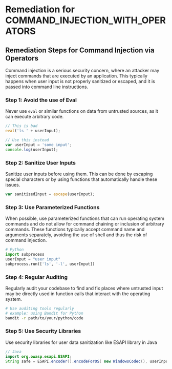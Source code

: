 # Remediation for COMMAND_INJECTION_WITH_OPERATORS

## Remediation Steps for Command Injection via Operators
Command injection is a serious security concern, where an attacker may inject commands that are executed by an application. This typically happens when user input is not properly sanitized or escaped, and it is passed into command line instructions.

### Step 1: Avoid the use of Eval
Never use `eval` or similar functions on data from untrusted sources, as it can execute arbitrary code.
```javascript
// This is bad
eval('ls ' + userInput); 

// Use this instead
var userInput = 'some input';
console.log(userInput);
```
### Step 2: Sanitize User Inputs
Sanitize user inputs before using them. This can be done by escaping special characters or by using functions that automatically handle these issues.
```javascript
var sanitizedInput = escape(userInput);
```
### Step 3: Use Parameterized Functions
When possible, use parameterized functions that can run operating system commands and do not allow for command chaining or inclusion of arbitrary commands. These functions typically accept command name and arguments separately, avoiding the use of shell and thus the risk of command injection.
```python
# Python
import subprocess
userInput = "user input"
subprocess.run(['ls', '-l', userInput])
```
### Step 4: Regular Auditing
Regularly audit your codebase to find and fix places where untrusted input may be directly used in function calls that interact with the operating system.
```bash
# Use auditing tools regularly
# example: using Bandit for Python
bandit -r path/to/your/python/code
```
### Step 5: Use Security Libraries
Use security libraries for user data sanitization like ESAPI library in Java
```java
// Java
import org.owasp.esapi.ESAPI;
String safe = ESAPI.encoder().encodeForOS( new WindowsCodec(), userInput );
```